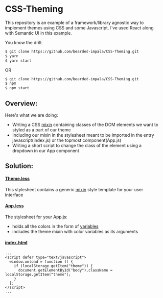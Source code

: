 # CSS-Theming

This repository is an example of a framework/library agnostic way to implement themes using CSS and some Javascript.
I've used React along with Semantic UI in this example.

You know the drill:

```sh
$ git clone https://github.com/bearded-impala/CSS-Theming.git
$ yarn
$ yarn start
```

OR

```sh
$ git clone https://github.com/bearded-impala/CSS-Theming.git
$ npm
$ npm start
```

## Overview:

Here's what we are doing:

- Writing a CSS [mixin] containing classes of the DOM elements we want to styled as a part of our theme
- Including our mixin in the stylesheet meant to be imported in the entry javascript(index.js) or the topmost component(App.js)
- Writing a short script to change the class of the <body> element using a dropdown in our App component

## Solution:

#### [Theme.less](https://github.com/bearded-impala/CSS-Theming/blob/master/src/styles/Theme.less)

This stylesheet contains a generic [mixin] style template for your user interface

#### [App.less](https://github.com/bearded-impala/CSS-Theming/blob/master/src/styles/App.less)

The stylesheet for your App.js:

- holds all the colors in the form of [variables]
- includes the theme mixin with color variables as its arguments

#### [index.html](https://github.com/bearded-impala/CSS-Theming/blob/master/index.html)

```
...
<script defer type="text/javascript">
  window.onload = function () {
    if (localStorage.getItem("theme")) {
      document.getElementById("body").className = localStorage.getItem("theme");
    }
  };
</script>
...
```

[mixin]: http://lesscss.org/features/#mixins-feature
[variables]: http://lesscss.org/features/#variables-feature
